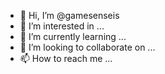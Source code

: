 - 👋 Hi, I’m @gamesenseis
- 👀 I’m interested in ...
- 🌱 I’m currently learning ...
- 💞️ I’m looking to collaborate on ...
- 📫 How to reach me ...

<!---
gamesenseis/gamesenseis is a ✨ special ✨ repository because its `README.md` (this file) appears on your GitHub profile.
You can click the Preview link to take a look at your changes.
--->
